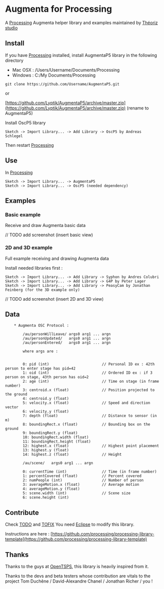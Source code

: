 Augmenta for Processing
=======================

A [Processing][] Augmenta helper library and examples maintained by [Théoriz studio][]

Install
-------

If you have [Processing][] installed, install AugmentaP5 library in the following directory

- Mac OSX : /Users/Username/Documents/Processing
- Windows : C:/My Documents/Processing

```
git clone https://github.com/Username/AugmentaP5.git
```
or

   [https://github.com/Lyptik/AugmentaP5/archive/master.zip](https://github.com/Lyptik/AugmentaP5/archive/master.zip) (rename to AugmentaP5)


Install OscP5 library

```
Sketch -> Import Library... -> Add Library -> OscP5 by Andreas Schlegel
```

Then restart [Processing][]

Use
---
In [Processing][]

```
Sketch -> Import Library... -> AugmentaP5
Sketch -> Import Library... -> OscP5 (needed dependency)
```

Examples
--------

### Basic example

Receive and draw Augmenta basic data

// TODO add screenshot (insert basic view)

### 2D and 3D example

Full example receiving and drawing Augmenta data

Install needed libraries first :

```
Sketch -> Import Library... -> Add Library -> Syphon by Andres Colubri
Sketch -> Import Library... -> Add Library -> G4P by Peter Lager
Sketch -> Import Library... -> Add Library -> PeasyCam by Jonathan Feinberg (for the 3D example only)
```
// TODO add screenshot (insert 2D and 3D view)

Data
----

```
    * Augmenta OSC Protocol :

        /au/personWillLeave/ args0 arg1 ... argn
        /au/personUpdated/   args0 arg1 ... argn
        /au/personEntered/   args0 arg1 ... argn

        where args are :

        
        0: pid (int)                        // Personal ID ex : 42th person to enter stage has pid=42
        1: oid (int)                        // Ordered ID ex : if 3 person on stage, 43th person has oid=2
        2: age (int)                        // Time on stage (in frame number)
        3: centroid.x (float)               // Position projected to the ground
        4: centroid.y (float)               
        5: velocity.x (float)               // Speed and direction vector
        6: velocity.y (float)
        7: depth (float)                    // Distance to sensor (in m)
        8: boundingRect.x (float)           // Bounding box on the ground
        9: boundingRect.y (float)
        10: boundingRect.width (float)
        11: boundingRect.height (float)
        12: highest.x (float)               // Highest point placement
        13: highest.y (float)
        14: highest.z (float)               // Height

        /au/scene/   args0 arg1 ... argn

        0: currentTime (int)                // Time (in frame number)
        1: percentCovered (float)           // Percent covered
        2: numPeople (int)                  // Number of person
        3: averageMotion.x (float)          // Average motion
        4: averageMotion.y (float)
        5: scene.width (int)                // Scene size
        6: scene.height (int)
```

Contribute
----------

Check [TODO](TODO.md) and [TOFIX](TOFIX.md)
You need [Eclipse][] to modify this library.

Instructions are here : [https://github.com/processing/processing-library-template](https://github.com/processing/processing-library-template)

Thanks
------

Thanks to the guys at [OpenTSPS][], this library is heavily inspired from it.

Thanks to the devs and beta testers whose contribution are vitals to the project
 Tom Duchêne / David-Alexandre Chanel / Jonathan Richer / you !

[Processing]: http://www.processing.org/
[Théoriz studio]: http://www.theoriz.com/
[OpenTSPS]: https://github.com/labatrockwell/openTSPS/
[Eclipse]: http://www.eclipse.org/
